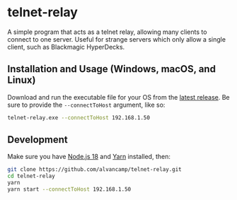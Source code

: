# telnet-relay

A simple program that acts as a telnet relay, allowing many clients to connect to one server. Useful for strange servers which only allow a single client, such as Blackmagic HyperDecks.

## Installation and Usage (Windows, macOS, and Linux)

Download and run the executable file for your OS from the [latest release](https://github.com/alvancamp/telnet-relay/releases). Be sure to provide the `--connectToHost` argument, like so:

```bash
telnet-relay.exe --connectToHost 192.168.1.50
```

## Development

Make sure you have [Node.js 18](https://nodejs.org/en/download) and [Yarn](https://classic.yarnpkg.com/lang/en/docs/install) installed, then:

```bash
git clone https://github.com/alvancamp/telnet-relay.git
cd telnet-relay
yarn
yarn start --connectToHost 192.168.1.50
```
